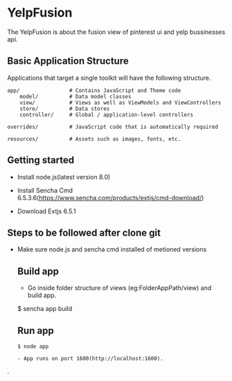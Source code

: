 # YelpFusion

The YelpFusion is about the fusion view of pinterest ui and yelp bussinesses api.


## Basic Application Structure

Applications that target a single toolkit will have the following structure.

    app/                # Contains JavaScript and Theme code
        model/          # Data model classes
        view/           # Views as well as ViewModels and ViewControllers
        store/          # Data stores
        controller/     # Global / application-level controllers

    overrides/          # JavaScript code that is automatically required

    resources/          # Assets such as images, fonts, etc.

## Getting started

- Install node.js(latest version 8.0)

- Install Sencha Cmd 6.5.3.6(https://www.sencha.com/products/extjs/cmd-download/)

- Download Extjs 6.5.1

## Steps to be followed after clone git

- Make sure node.js and sencha cmd installed of metioned versions

    ## Build app
    
    - Go  inside folder structure of views (eg:FolderAppPath/view) and build app.

    $ sencha app build

    ## Run app
     
      $ node app
      
      - App runs on port 1600(http://localhost:1600).

.


